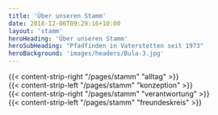 ```yaml
---
title: 'Über unseren Stamm'
date: 2018-12-06T09:29:16+10:00
layout: 'stamm'
heroHeading: 'Über unseren Stamm'
heroSubHeading: "Pfadfinden in Vaterstetten seit 1973"
heroBackground: 'images/headers/Bula-3.jpg'
---
```



<div>
{{< content-strip-right "/pages/stamm" "alltag" >}}
</div>
<div>
{{< content-strip-left "/pages/stamm" "konzeption" >}}
</div>
<div>
{{< content-strip-right "/pages/stamm" "verantwortung" >}}
</div>
<div>
{{< content-strip-left "/pages/stamm" "freundeskreis" >}}
</div>
